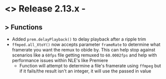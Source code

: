 # <> Release 2.13.x - 

## > Functions
- Added `prem.delayPlayback()` to delay playback after a ripple trim
- `ffmped.all_XtoY()` now accepts parameter `frameRate` to determine what framerate you want the remux to obide by. This can help stop against scenarios like a `60fps` file getting remuxed to `60.0002fps` and help with performance issues within NLE's like Premiere
    - Function will attempt to determine a file's framerate using `ffmpeg` but if it fails/the result isn't an integer, it will use the passed in value